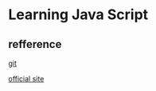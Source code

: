 # Learning Java Script

## refference

[git](https://github.com/sporritt/jsPlumb)

[official site](http://jsplumb.org/doc/usage.html)
